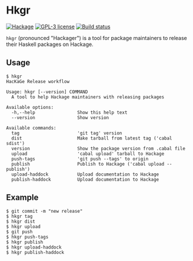 # Hkgr

[![Hackage](https://img.shields.io/hackage/v/hkgr.svg)](https://hackage.haskell.org/package/hkgr)
[![GPL-3 license](https://img.shields.io/badge/license-GPL--3-blue.svg)](LICENSE)
[![Build status](https://secure.travis-ci.org/juhp/hkgr.svg)](https://travis-ci.org/juhp/hkgr)

`hkgr` (pronounced "Hackager") is a tool for package maintainers
to release their Haskell packages on Hackage.

## Usage

```
$ hkgr
HacKaGe Release workflow

Usage: hkgr [--version] COMMAND
  A tool to help Hackage maintainers with releasing packages

Available options:
  -h,--help                Show this help text
  --version                Show version

Available commands:
  tag                      'git tag' version
  dist                     Make tarball from latest tag ('cabal sdist')
  version                  Show the package version from .cabal file
  upload                   'cabal upload' tarball to Hackage
  push-tags                'git push --tags' to origin
  publish                  Publish to Hackage ('cabal upload --publish')
  upload-haddock           Upload documentation to Hackage
  publish-haddock          Upload documentation to Hackage
```

## Example
```
$ git commit -m "new release"
$ hkgr tag
$ hkgr dist
$ hkgr upload
$ git push
$ hkgr push-tags
$ hkgr publish
$ hkgr upload-haddock
$ hkgr publish-haddock
```
